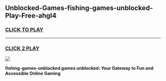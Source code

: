 
## Unblocked-Games-fishing-games-unblocked-Play-Free-ahgl4
<h3>
<a href="https://premium76.site?title=fishing-games-unblocked&ref=23A">CLICK TO PLAY</a></h3>
<hr>

<h3>
<a href="https://premium76.site?title=fishing-games-unblocked&ref=23A">CLICK 2 PLAY</a>
  
</h3>

<a href="https://premium76.site?title=fishing-games-unblocked&ref=23A"><img src="https://clearcache.store/games.png"></a>


**fishing-games-unblocked games unblocked: Your Gateway to Fun and Accessible Online Gaming**
